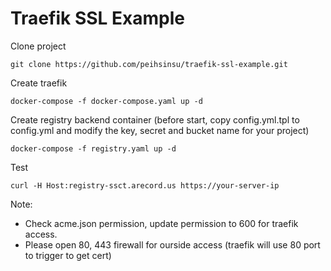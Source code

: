 # Traefik SSL Example

Clone project

```
git clone https://github.com/peihsinsu/traefik-ssl-example.git
```

Create traefik

```
docker-compose -f docker-compose.yaml up -d
```

Create registry backend container (before start, copy config.yml.tpl to config.yml and modify the key, secret and bucket name for your project)

```
docker-compose -f registry.yaml up -d
```

Test

```
curl -H Host:registry-ssct.arecord.us https://your-server-ip
```

Note:
* Check acme.json permission, update permission to 600 for traefik access.
* Please open 80, 443 firewall for ourside access (traefik will use 80 port to trigger to get cert)
